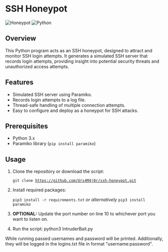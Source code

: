 # SSH Honeypot

![Honeypot](https://img.shields.io/badge/Honeypot-SSH-blue)
![Python](https://img.shields.io/badge/Python-3.x-brightgreen)

## Overview

This Python program acts as an SSH honeypot, designed to attract and monitor SSH login attempts. It generates a simulated SSH server that records login attempts, providing insight into potential security threats and unauthorized access attempts.

## Features

- Simulated SSH server using Paramiko.
- Records login attempts to a log file.
- Thread-safe handling of multiple connection attempts.
- Easy to configure and deploy as a honeypot for SSH attacks.

## Prerequisites

- Python 3.x
- Paramiko library (`pip install paramiko`)

## Usage

1. Clone the repository or download the script:

   <code>git clone https://github.com/Urs4M4j0r/ssh-honeypot.git</code>

2. Install required packages:
     
     <code>pip3 install -r requirements.txt</code>
     <em>or alternatively</em> 
     <code>pip3 install paramiko</code>

3. <b>OPTIONAL:</b> Update the port number on line 10 to whichever port you want to listen on.

4. Run the script:
     python3 IntruderBait.py


While running passed usernames and password will be printed. Additionally, they will be logged in the logins.txt file in format "username:password".

   
